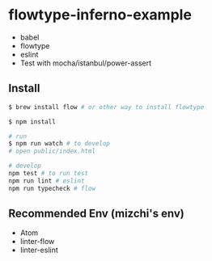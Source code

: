 # flowtype-inferno-example

- babel
- flowtype
- eslint
- Test with mocha/istanbul/power-assert

## Install

```sh
$ brew install flow # or other way to install flowtype

$ npm install

# run
$ npm run watch # to develop
# open public/index.html

# develop
npm test # to run test
npm run lint # eslint
npm run typecheck # flow
```

## Recommended Env (mizchi's env)

- Atom
- linter-flow
- linter-eslint
